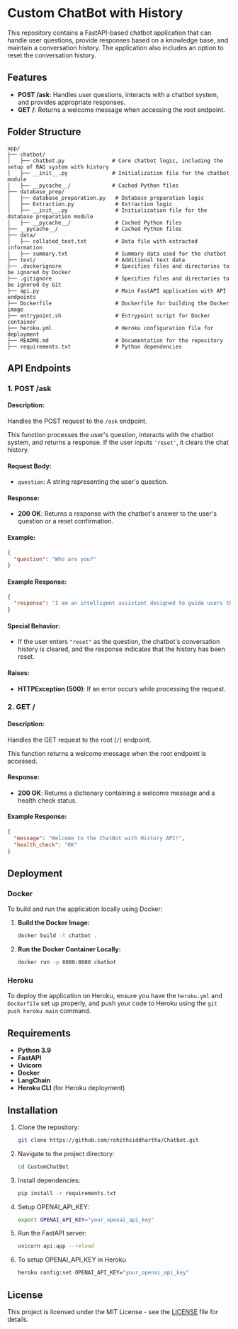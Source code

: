 # Custom ChatBot with History 

This repository contains a FastAPI-based chatbot application that can handle user questions, provide responses based on a knowledge base, and maintain a conversation history. The application also includes an option to reset the conversation history.

## Features

- **POST /ask**: Handles user questions, interacts with a chatbot system, and provides appropriate responses.
- **GET /**: Returns a welcome message when accessing the root endpoint.

## Folder Structure

```plaintext
app/
├── chatbot/
│   ├── chatbot.py               # Core chatbot logic, including the setup of RAG system with history
│   ├── __init__.py              # Initialization file for the chatbot module
│   ├── __pycache__/             # Cached Python files
├── database_prep/
│   ├── database_preparation.py   # Database preparation logic
│   ├── Extraction.py             # Extraction logic
│   ├── __init__.py               # Initialization file for the database preparation module
│   ├── __pycache__/              # Cached Python files
├── __pycache__/                  # Cached Python files
├── data/
│   ├── collated_text.txt         # Data file with extracted information
│   ├── summary.txt               # Summary data used for the chatbot
├── text/                         # Additional text data
├── .dockerignore                 # Specifies files and directories to be ignored by Docker
├── .gitignore                    # Specifies files and directories to be ignored by Git
├── api.py                        # Main FastAPI application with API endpoints
├── Dockerfile                    # Dockerfile for building the Docker image
├── entrypoint.sh                 # Entrypoint script for Docker container
├── heroku.yml                    # Heroku configuration file for deployment
├── README.md                     # Documentation for the repository
├── requirements.txt              # Python dependencies
```

## API Endpoints

### 1. **POST /ask**

#### Description:
Handles the POST request to the `/ask` endpoint.

This function processes the user's question, interacts with the chatbot system, and returns a response. If the user inputs `'reset'`, it clears the chat history.

#### Request Body:
- `question`: A string representing the user's question.

#### Response:
- **200 OK**: Returns a response with the chatbot's answer to the user's question or a reset confirmation.

#### Example:
```json
{
  "question": "Who are you?"
}
```

#### Example Response:
```json
{
  "response": "I am an intelligent assistant designed to guide users through tasks and provide information."
}
```

#### Special Behavior:
- If the user enters `"reset"` as the question, the chatbot's conversation history is cleared, and the response indicates that the history has been reset.

#### Raises:
- **HTTPException (500)**: If an error occurs while processing the request.

### 2. **GET /**

#### Description:
Handles the GET request to the root (`/`) endpoint.

This function returns a welcome message when the root endpoint is accessed.

#### Response:
- **200 OK**: Returns a dictionary containing a welcome message and a health check status.

#### Example Response:
```json
{
  "message": "Welcome to the ChatBot with History API!",
  "health_check": "OK"
}
```

## Deployment

### Docker

To build and run the application locally using Docker:

1. **Build the Docker Image:**
   ```bash
   docker build -t chatbot .
   ```

2. **Run the Docker Container Locally:**
   ```bash
   docker run -p 8080:8080 chatbot
   ```

### Heroku

To deploy the application on Heroku, ensure you have the `heroku.yml` and `Dockerfile` set up properly, and push your code to Heroku using the `git push heroku main` command.

## Requirements

- **Python 3.9**
- **FastAPI**
- **Uvicorn**
- **Docker**
- **LangChain**
- **Heroku CLI** (for Heroku deployment)


## Installation

1. Clone the repository:
   ```bash
   git clone https://github.com/rohithsiddhartha/Chatbot.git
   ```

2. Navigate to the project directory:
   ```bash
   cd CustomChatBot
   ```

3. Install dependencies:
   ```bash
   pip install -r requirements.txt
   ```
4. Setup OPENAI_API_KEY:
    ```bash
    export OPENAI_API_KEY="your_openai_api_key"
    ```

5. Run the FastAPI server:
   ```bash
   uvicorn api:app --reload
   ```

6. To setup OPENAI_API_KEY in Heroku
    ```bash
    heroku config:set OPENAI_API_KEY="your_openai_api_key"
    ```
## License

This project is licensed under the MIT License - see the [LICENSE](LICENSE) file for details.
